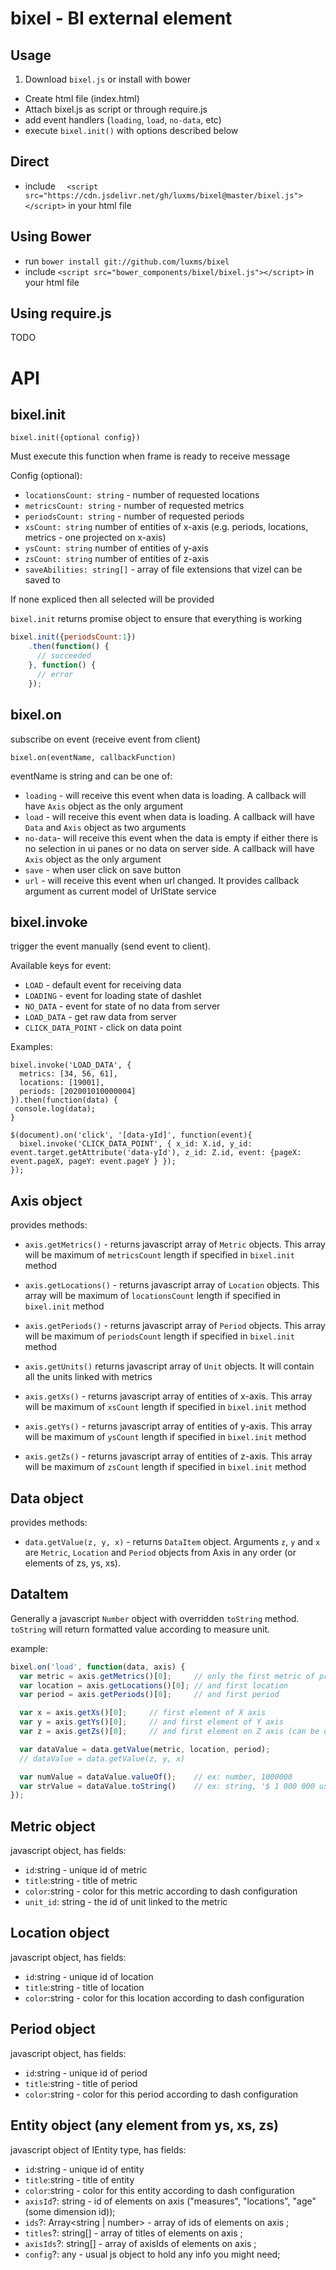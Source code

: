 # bixel - BI external element


## Usage

1. Download `bixel.js` or install with bower
- Create html file (index.html)
- Attach bixel.js as script or through require.js
- add event handlers (`loading`, `load`, `no-data`, etc)
- execute ```bixel.init()``` with options described below

## Direct
- include ```  <script src="https://cdn.jsdelivr.net/gh/luxms/bixel@master/bixel.js"></script>``` in your html file

## Using Bower
- run ```bower install git://github.com/luxms/bixel```
- include ```<script src="bower_components/bixel/bixel.js"></script>``` in your html file

## Using require.js
TODO

# API
## bixel.init

```
bixel.init({optional config})
```

Must execute this function when frame is ready to receive message

Config (optional):
- `locationsCount: string` - number of requested locations
- `metricsCount: string` - number of requested metrics
- `periodsCount: string` - number of requested periods
- `xsCount: string` number of entities of x-axis (e.g. periods, locations, metrics - one projected on x-axis)
- `ysCount: string` number of entities of y-axis
- `zsCount: string` number of entities of z-axis
- `saveAbilities: string[]` - array of file extensions that vizel can be saved to

If none expliced then all selected will be provided

`bixel.init` returns promise object to ensure that everything is working
```javascript
bixel.init({periodsCount:1})
    .then(function() {
      // succeeded
    }, function() {
      // error
    });
```

## bixel.on
subscribe on event
(receive event from client)
```
bixel.on(eventName, callbackFunction)
```
eventName is string and can be one of:
- `loading` - will receive this event when data is loading. A callback will
  have `Axis` object as the only argument
- `load` - will receive this event when data is loading. A callback will
  have `Data` and `Axis` object as two arguments
- `no-data`- will receive this event when the data is empty if either there is
   no selection in ui panes or no data on server side. A callback will have
   `Axis` object as the only argument
- `save` - when user click on save button
- `url` - will receive this event when url changed. It provides callback argument as current model of UrlState service

## bixel.invoke
trigger the event manually (send event to client).

Available keys for event:
- `LOAD` - default event for receiving data
- `LOADING` - event for loading state of dashlet
- `NO_DATA` - event for state of no data from server
- `LOAD_DATA` - get raw data from server
- `CLICK_DATA_POINT` - click on data point


Examples:
```
bixel.invoke('LOAD_DATA', {
  metrics: [34, 56, 61],
  locations: [19001],
  periods: [202001010000004]
}).then(function(data) {
 console.log(data);
}
```
``` 
$(document).on('click', '[data-yId]', function(event){
  bixel.invoke('CLICK_DATA_POINT', { x_id: X.id, y_id: event.target.getAttribute('data-yId'), z_id: Z.id, event: {pageX: event.pageX, pageY: event.pageY } });
});
```
## Axis object
provides methods:
- `axis.getMetrics()` - returns javascript array of `Metric` objects. This array
  will be maximum of `metricsCount` length if specified in `bixel.init` method
- `axis.getLocations()` - returns javascript array of `Location` objects. This array
  will be maximum of `locationsCount` length if specified in `bixel.init` method
- `axis.getPeriods()` - returns javascript array of `Period` objects. This array
  will be maximum of `periodsCount` length if specified in `bixel.init` method
- `axis.getUnits()` returns javascript array of `Unit` objects. It will
  contain all the units linked with metrics


- `axis.getXs()` - returns javascript array of entities of x-axis. This array
    will be maximum of `xsCount` length if specified in `bixel.init` method
- `axis.getYs()` - returns javascript array of entities of y-axis. This array
  will be maximum of `ysCount` length if specified in `bixel.init` method
- `axis.getZs()` - returns javascript array of entities of z-axis. This array
  will be maximum of `zsCount` length if specified in `bixel.init` method

## Data object
provides methods:
- `data.getValue(z, y, x)` - returns `DataItem` object. Arguments `z`, `y` and
   `x` are  `Metric`, `Location` and `Period` objects from Axis in any order (or elements of zs, ys, xs).

## DataItem
Generally a javascript `Number` object with overridden `toString` method.
`toString` will return formatted value according to measure unit.

example:
```javascript
bixel.on('load', function(data, axis) {
  var metric = axis.getMetrics()[0];     // only the first metric of provided
  var location = axis.getLocations()[0]; // and first location
  var period = axis.getPeriods()[0];     // and first period

  var x = axis.getXs()[0];     // first element of X axis
  var y = axis.getYs()[0];     // and first element of Y axis
  var z = axis.getZs()[0];     // and first element on Z axis (can be undefined)

  var dataValue = data.getValue(metric, location, period);
  // dataValue = data.getValue(z, y, x)

  var numValue = dataValue.valueOf();    // ex: number, 1000000
  var strValue = dataValue.toString()    // ex: string, '$ 1 000 000 us dollars'
});
```


## Metric object
javascript object, has fields:
- `id`:string - unique id of metric
- `title`:string - title of metric
- `color`:string - color for this metric according to dash configuration
- `unit_id`: string - the id of unit linked to the metric

## Location object
javascript object, has fields:
- `id`:string - unique id of location
- `title`:string - title of location
- `color`:string - color for this location according to dash configuration

## Period object
javascript object, has fields:
- `id`:string - unique id of period
- `title`:string - title of period
- `color`:string - color for this period according to dash configuration

## Entity object (any element from ys, xs, zs)
javascript object of IEntity type, has fields:
- `id`:string - unique id of entity
- `title`:string - title of entity
- `color`:string - color for this entity according to dash configuration
- `axisId`?: string - id of elements on axis ("measures", "locations", "age" (some dimension id));
- `ids`?: Array<string | number> - array of ids of elements on axis ;
- `titles`?: string[] - array of titles of elements on axis ;
- `axisIds`?: string[] - array of axisIds of elements on axis ;
- `config`?: any - usual js object to hold any info you might need;
